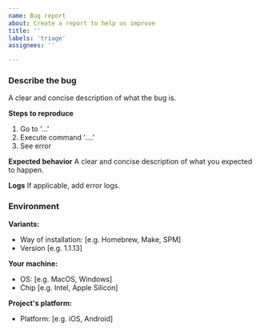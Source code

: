 ```yaml
---
name: Bug report
about: Create a report to help us improve
title: ''
labels: 'triage'
assignees: ''

---
```


### Describe the bug ###
 A clear and concise description of what the bug is.

**Steps to reproduce**
1. Go to '...'
2. Execute command '....'
3. See error

**Expected behavior**
A clear and concise description of what you expected to happen.

**Logs**
If applicable, add error logs.

### Environment ###
**Variants:**
 - Way of installation: [e.g. Homebrew, Make, SPM]
 - Version [e.g. 1.1.13]

**Your machine:**
 - OS: [e.g. MacOS, Windows]
 - Chip [e.g. Intel, Apple Silicon]

**Project's platform:**
 - Platform: [e.g. iOS, Android]
